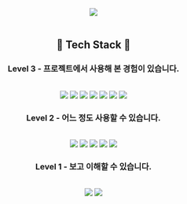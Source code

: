 <div align=center>
  <img src="https://capsule-render.vercel.app/api?type=slice&color=auto&section=header&height=300&text=Jeon Wujin&animation=scaleIn&fontSize=90"/>
  <br>
  <!--<a href="mailto:woojin97318@naver.com">
    <img src="http://img.shields.io/badge/-Email-black?style=flat&logo=Naver&link=woojin97318@naver.com" style="height:auto;margin-left:12px;margin-right:12px;"/>
  </a>
  <a href="https://wujin97.notion.site/81ac92a977e64de4953f8eb35f745113">
    <img src="http://img.shields.io/badge/-Notion-black?style=flat&logo=Notion&link=https://wujin97.notion.site/81ac92a977e64de4953f8eb35f745113" style="height:auto;margin-left:12px;margin-right:12px;"/>
  </a>
  <a href="https://www.facebook.com/woojin97318/">
    <img src="http://img.shields.io/badge/-Facebook-black?style=flat&logo=Facebook&link=https://www.facebook.com/woojin97318/" style="height:auto;margin-left:12px;margin-right:12px;"/>
  </a>
  <a href="https://www.instagram.com/wu______jin/">
    <img src="http://img.shields.io/badge/-Instagram-black?style=flat&logo=Instagram&link=https://www.instagram.com/wu______jin/" style="height:auto;margin-left:12px;margin-right:12px;"/>
  </a>-->
  
  <br>
  
  ## :open_file_folder: Tech Stack :open_file_folder:
  ### Level 3 - 프로젝트에서 사용해 본 경험이 있습니다.
  <br>
  <img src="https://img.shields.io/badge/Java-007396?style=flat-square&logo=Java&logoColor=white"/>
  <img src="https://img.shields.io/badge/Spring Framework-6DB33F?style=flat-square&logo=Spring&logoColor=white"/>
  <img src="https://img.shields.io/badge/Oracle-F80000?style=flat-square&logo=Oracle&logoColor=white"/>
  <img src="https://img.shields.io/badge/Mybatis-C41E25?style=flat-square&logo=Mybatis&logoColor=white"/>
  <img src="https://img.shields.io/badge/HTML-E34F26?style=flat-square&logo=HTML5&logoColor=white"/>
  <img src="https://img.shields.io/badge/ApacheTomcat-F8DC75?style=flat-square&logo=ApacheTomcat&logoColor=white"/>
  <img src="https://img.shields.io/badge/JavaFx-e56e00?style=flat-square&logo=Java&logoColor=white"/>
  <br>
  
  ### Level 2 - 어느 정도 사용할 수 있습니다.
  <br>
  <img src="https://img.shields.io/badge/JavaScript-F7DF1E?style=flat-square&logo=JavaScript&logoColor=white"/>
  <img src="https://img.shields.io/badge/CSS-1572B6?style=flat-square&logo=CSS3&logoColor=white"/>
  <img src="https://img.shields.io/badge/MySQL-4479A1?style=flat-square&logo=MySQL&logoColor=white"/>
  <img src="https://img.shields.io/badge/Android-3DDC84?style=flat-square&logo=Android&logoColor=white"/>
  <img src="https://img.shields.io/badge/Arduino-00979D?style=flat-square&logo=Arduino&logoColor=white"/>
  <br>
  
  ### Level 1 - 보고 이해할 수 있습니다.
  <br>
  <img src="https://img.shields.io/badge/Python-3776AB?style=flat-square&logo=Python&logoColor=white"/>
  <img src="https://img.shields.io/badge/R-276DC3?style=flat-square&logo=R&logoColor=white"/>
</div>
